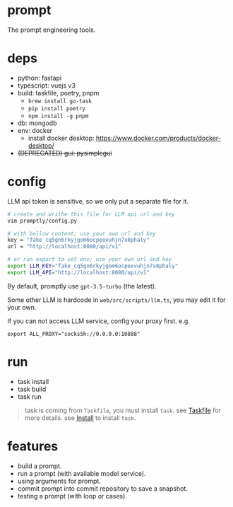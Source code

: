 # prompt

The prompt engineering tools.

# deps

- python: fastapi
- typescript: vuejs v3
- build: taskfile, poetry, pnpm
  - `brew install go-task`
  - `pip install poetry`
  - `npm install -g pnpm`
- db: mongodb
- env: docker
  - install docker desktop: https://www.docker.com/products/docker-desktop/
- ~~(DEPRECATED) gui: pysimplegui~~

# config
LLM api token is sensitive, so we only put a separate file for it.
```sh
# create and writhe this file for LLM api url and key
vim promptly/config.py

# with bellow content; use your own url and key
key = "fake_cq5gn6rkyjgom6ocpeevuhjn7x8phaly"
url = "http://localhost:8080/api/v1"

# or run export to set env; use your own url and key
export LLM_KEY="fake_cq5gn6rkyjgom6ocpeevuhjn7x8phaly"
export LLM_API="http://localhost:8080/api/v1"
```

By default, promptly use `gpt-3.5-turbo` (the latest).

Some other LLM is hardcode in `web/src/scripts/llm.ts`, you may edit it for your own.

If you can not access LLM service, config your proxy first.
e.g.
```shell
export ALL_PROXY="socks5h://0.0.0.0:10888"
```

# run

- task install
- task build
- task run

> task is coming from `Taskfile`, you must install `task`.
> see [Taskfile](https://taskfile.dev/) for more details.
> see [Install](https://taskfile.dev/installation/) to install `task`.

# features

- build a prompt.
- run a prompt (with available model service).
- using arguments for prompt.
- commit prompt into commit repository to save a snapshot.
- testing a prompt (with loop or cases).
